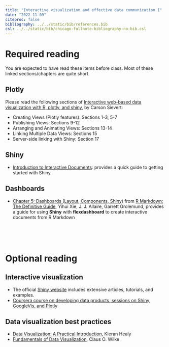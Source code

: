```yaml
---
title: "Interactive visualization and effective data communication I"
date: "2022-11-09"
citeproc: false
bibliography: ../../static/bib/references.bib
csl: ../../static/bib/chicago-fullnote-bibliography-no-bib.csl
---
```


# Required reading

You are expected to have read these items before class. Most of these linked sections/chapters are quite short.

## Plotly

Please read the following sections of [Interactive web-based data visualization with R, plotly, and shiny](https://plotly-r.com/index.html), by Carson Sievert:

- Creating Views (Plotly features): Sections 1-3, 5-7
- Publishing Views: Sections 9-12
- Arranging and Animating Views: Sections 13-14
- Linking Multiple Data Views: Sections 15
- Server-side linking with Shiny: Section 17

## Shiny

- [Introduction to Interactive Documents](https://shiny.rstudio.com/articles/interactive-docs.html): provides a quick guide to getting started with Shiny.

## Dashboards

- [Chapter 5: Dashboards (Layout, Components, Shiny)](https://bookdown.org/yihui/rmarkdown/dashboards.html) from [R Markdown: The Definitive Guide](https://bookdown.org/yihui/rmarkdown/), Yihui Xie, J. J. Allaire, Garrett Grolemund, provides a guide for using **Shiny** with **flexdashboard** to create interactive documents from R Markdown

<br>
<br>
<br>

# Optional reading

## Interactive visualization

- The official [Shiny website](http://shiny.rstudio.com) includes extensive articles, tutorials, and examples.
- [Coursera course on developing data products, sessions on Shiny, GoogleVis, and Plotly](https://www.coursera.org/lecture/data-products/shiny-1-1-xgyMn)

## Data visualization best practices

- [Data Visualization: A Practical Introduction](https://kieranhealy.org/publications/dataviz/), Kieran Healy
- [Fundamentals of Data Visualization](https://serialmentor.com/dataviz/), Claus O. Wilke
